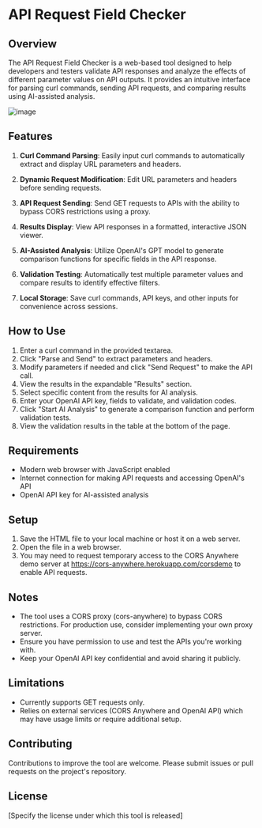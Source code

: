# API Request Field Checker

## Overview

The API Request Field Checker is a web-based tool designed to help developers and testers validate API responses and analyze the effects of different parameter values on API outputs. It provides an intuitive interface for parsing curl commands, sending API requests, and comparing results using AI-assisted analysis.

![image](https://github.com/user-attachments/assets/23db2072-0442-417c-b433-4188e403d097)

## Features

1. **Curl Command Parsing**: Easily input curl commands to automatically extract and display URL parameters and headers.

2. **Dynamic Request Modification**: Edit URL parameters and headers before sending requests.

3. **API Request Sending**: Send GET requests to APIs with the ability to bypass CORS restrictions using a proxy.

4. **Results Display**: View API responses in a formatted, interactive JSON viewer.

5. **AI-Assisted Analysis**: Utilize OpenAI's GPT model to generate comparison functions for specific fields in the API response.

6. **Validation Testing**: Automatically test multiple parameter values and compare results to identify effective filters.

7. **Local Storage**: Save curl commands, API keys, and other inputs for convenience across sessions.

## How to Use

1. Enter a curl command in the provided textarea.
2. Click "Parse and Send" to extract parameters and headers.
3. Modify parameters if needed and click "Send Request" to make the API call.
4. View the results in the expandable "Results" section.
5. Select specific content from the results for AI analysis.
6. Enter your OpenAI API key, fields to validate, and validation codes.
7. Click "Start AI Analysis" to generate a comparison function and perform validation tests.
8. View the validation results in the table at the bottom of the page.

## Requirements

- Modern web browser with JavaScript enabled
- Internet connection for making API requests and accessing OpenAI's API
- OpenAI API key for AI-assisted analysis

## Setup

1. Save the HTML file to your local machine or host it on a web server.
2. Open the file in a web browser.
3. You may need to request temporary access to the CORS Anywhere demo server at https://cors-anywhere.herokuapp.com/corsdemo to enable API requests.

## Notes

- The tool uses a CORS proxy (cors-anywhere) to bypass CORS restrictions. For production use, consider implementing your own proxy server.
- Ensure you have permission to use and test the APIs you're working with.
- Keep your OpenAI API key confidential and avoid sharing it publicly.

## Limitations

- Currently supports GET requests only.
- Relies on external services (CORS Anywhere and OpenAI API) which may have usage limits or require additional setup.

## Contributing

Contributions to improve the tool are welcome. Please submit issues or pull requests on the project's repository.

## License

[Specify the license under which this tool is released]
